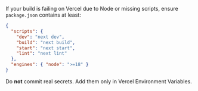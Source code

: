 If your build is failing on Vercel due to Node or missing scripts, ensure `package.json` contains at least:

```json
{
  "scripts": {
    "dev": "next dev",
    "build": "next build",
    "start": "next start",
    "lint": "next lint"
  },
  "engines": { "node": ">=18" }
}
```

Do **not** commit real secrets. Add them only in Vercel Environment Variables.
